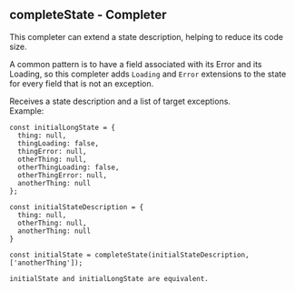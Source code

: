 ## completeState - Completer

This completer can extend a state description, helping to reduce its code size.  

A common pattern is to have a field associated with its Error and its Loading, so this completer adds `Loading` and `Error` extensions to the state for every field that is not an exception.  

Receives a state description and a list of target exceptions.  
Example:  
```
const initialLongState = {
  thing: null,
  thingLoading: false,
  thingError: null,
  otherThing: null,
  otherThingLoading: false,
  otherThingError: null,
  anotherThing: null
};

const initialStateDescription = {
  thing: null,
  otherThing: null,
  anotherThing: null
}

const initialState = completeState(initialStateDescription, ['anotherThing']);

initialState and initialLongState are equivalent.
```
